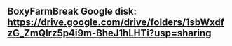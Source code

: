 ## BoxyFarmBreak Google disk: https://drive.google.com/drive/folders/1sbWxdfzG_ZmQIrz5p4i9m-BheJ1hLHTi?usp=sharing
